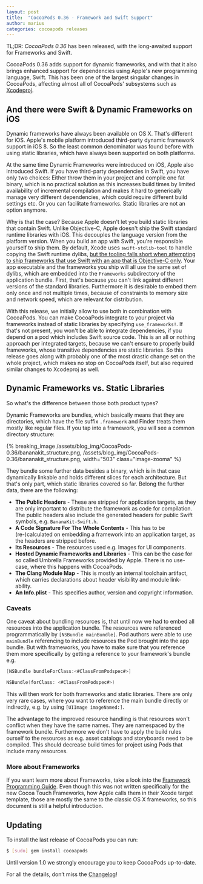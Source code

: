 ```yaml
---
layout: post
title:  "CocoaPods 0.36 - Framework and Swift Support"
author: marius
categories: cocoapods releases
---
```


TL;DR: _CocoaPods 0.36_ has been released, with the long-awaited support for Frameworks and Swift.

CocoaPods 0.36 adds support for dynamic frameworks, and with that it also brings enhanced support for dependencies using Apple's new programming language, Swift. This has been one of the largest singular changes in CocoaPods, affecting almost all of CocoaPods' subsystems such as [Xcodeproj](https://github.com/CocoaPods/Xcodeproj#xcodeproj).

<!-- more -->


## And there were Swift & Dynamic Frameworks on iOS

Dynamic frameworks have always been available on OS X. That's different for iOS.
Apple's mobile platform introduced third-party dynamic framework support in iOS 8.
So the least common denominator was found before with using static libraries, which have always been supported on both platforms.

At the same time Dynamic Frameworks were introduced on iOS, Apple also introduced Swift.
If you have third-party dependencies in Swift, you have only two choices:
Either throw them in your project and compile one fat binary, which is no practical solution as this increases build times by limited availability of incremental compilation and makes it hard to generically manage very different dependencies, which could require different build settings etc. Or you can facilitate frameworks.
Static libraries are not an option anymore.

Why is that the case? Because Apple doesn't let you build static libraries that contain Swift. Unlike Objective-C, Apple doesn't ship the Swift standard runtime libraries with iOS.
This decouples the language version from the platform version.
When you build an app with Swift, you're responsible yourself to ship them.
By default, Xcode uses `swift-stdlib-tool` to handle copying the Swift runtime dylibs, [but the tooling falls short when attempting to ship frameworks that use Swift with an app that is Objective-C only](http://samdmarshall.com/blog/swift_and_objc.html).
Your app executable and the frameworks you ship will all use the same set of dylibs, which are embedded into the `Frameworks` subdirectory of the application bundle. First, that's because you can't link against different versions of the standard libraries.
Furthermore it is desirable to embed them only once and not multiple times, because of constraints to memory size and network speed, which are relevant for distribution.

With this release, we initially allow to use both in combination with CocoaPods.
You can make CocoaPods integrate to your project via frameworks instead of static libraries by specifying `use_frameworks!`.
If that's not present, you won't be able to integrate dependencies, if you depend on a pod which includes Swift source code.
This is an all or nothing approach per integrated targets, because we can't ensure to properly build frameworks, whose transitive dependencies are static libraries.
So this release goes along with probably one of the most drastic change set on the whole project, which makes no stop on CocoaPods itself, but also required similar changes to Xcodeproj as well.


## Dynamic Frameworks vs. Static Libraries

So what's the difference between those both product types?

Dynamic Frameworks are bundles, which basically means that they are directories, which have the file suffix `.framework` and Finder treats them mostly like regular files. If you tap into a framework, you will see a common directory structure:

{% breaking_image /assets/blog_img/CocoaPods-0.36/bananakit_structure.png, /assets/blog_img/CocoaPods-0.36/bananakit_structure.png, width="503" class="image-zooma" %}

They bundle some further data besides a binary, which is in that case dynamically linkable and holds different slices for each architecture.
But that's only part, which static libraries covered so far. Belong the further data, there are the following:

* **The Public Headers** - These are stripped for application targets, as they are only important to distribute the framework as code for compilation. The public headers also include the generated headers for public Swift symbols, e.g. `BananaKit-Swift.h`.
* **A Code Signature For The Whole Contents** - This has to be (re-)calculated on embedding a framework into an application target, as the headers are stripped before.
* **Its Resources** - The resources used e.g. Images for UI components.
* **Hosted Dynamic Frameworks and Libraries** - This can be the case for so called Umbrella Frameworks provided by Apple. There is no use-case, where this happens with CocoaPods.
* **The Clang Module Map** - This is mostly an internal toolchain artifact, which carries declarations about header visibility and module link-ability.
* **An Info.plist** - This specifies author, version and copyright information.


### Caveats

One caveat about bundling resources is, that until now we had to embed all resources into the application bundle.
The resources were referenced programmatically by `[NSBundle mainBundle]`.
Pod authors were able to use `mainBundle` referencing to include resources the Pod brought into the app bundle.
But with frameworks, you have to make sure that you reference them more specifically by getting a reference to your framework's bundle e.g.

```objective-c
[NSBundle bundleForClass:<#ClassFromPodspec#>]
```

```swift
NSBundle(forClass: <#ClassFromPodspec#>)
```

This will then work for both frameworks and static libraries.
There are only very rare cases, where you want to reference the main bundle directly or indirectly, e.g. by using `[UIImage imageNamed:]`.

The advantage to the improved resource handling is that resources won't conflict when they have the same names.
They are namespaced by the framework bundle.
Furthermore we don't have to apply the build rules ourself to the resources as e.g. asset catalogs and storyboards need to be compiled.
This should decrease build times for project using Pods that include many resources.


### More about Frameworks

If you want learn more about Frameworks, take a look into the [Framework Programming Guide](https://developer.apple.com/library/mac/documentation/MacOSX/Conceptual/BPFrameworks/Frameworks.html#//apple_ref/doc/uid/10000183-SW1).
Even though this was not written specifically for the new Cocoa Touch Frameworks, how Apple calls them in their Xcode target template, those are mostly the same to the classic OS X frameworks, so this document is still a helpful introduction.


## Updating

To install the last release of CocoaPods you can run:

```bash
$ [sudo] gem install cocoapods
```

Until version 1.0 we strongly encourage you to keep CocoaPods up-to-date.

For all the details, don’t miss the
[Changelog](https://github.com/CocoaPods/CocoaPods/blob/master/CHANGELOG.md)!
